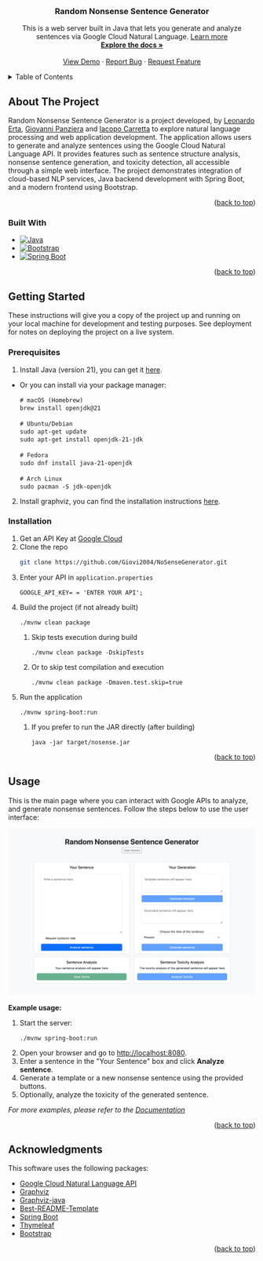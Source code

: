 <a id="readme-top"></a>
<!--
*** Thanks for checking out the Best-README-Template. If you have a suggestion
*** that would make this better, please fork the repo and create a pull request
*** or simply open an issue with the tag "enhancement".
*** Don't forget to give the project a star!
*** Thanks again! Now go create something AMAZING! :D
***
*** Readme created with https://github.com/othneildrew/Best-README-Template
-->

<!-- PROJECT LOGO -->
<br />
<div align="center">
<h3 align="center">Random Nonsense Sentence Generator</h3>

  <p align="center">
    This is a web server built in Java that lets you generate and analyze sentences via Google Cloud Natural Language. <a href="https://cloud.google.com/natural-language/docs/">Learn more</a>
    <br />
    <a href="https://github.com/github_username/repo_name"><strong>Explore the docs »</strong></a>
    <br />
    <br />
    <a href="https://github.com/github_username/repo_name">View Demo</a>
    &middot;
    <a href="https://github.com/github_username/repo_name/issues/new?labels=bug&template=bug-report---.md">Report Bug</a>
    &middot;
    <a href="https://github.com/github_username/repo_name/issues/new?labels=enhancement&template=feature-request---.md">Request Feature</a>
  </p>
</div>



<!-- TABLE OF CONTENTS -->
<details>
  <summary>Table of Contents</summary>
  <ol>
    <li>
      <a href="#about-the-project">About The Project</a>
      <ul>
        <li><a href="#built-with">Built With</a></li>
      </ul>
    </li>
    <li>
      <a href="#getting-started">Getting Started</a>
      <ul>
        <li><a href="#prerequisites">Prerequisites</a></li>
        <li><a href="#installation">Installation</a></li>
      </ul>
    </li>
    <li><a href="#usage">Usage</a></li>
    <li><a href="#license">License</a></li>
    <li><a href="#acknowledgments">Acknowledgments</a></li>
  </ol>
</details>



<!-- ABOUT THE PROJECT -->
## About The Project

Random Nonsense Sentence Generator is a project developed, by [Leonardo Erta](https://github.com/Leo-04-e), [Giovanni Panziera](https://github.com/Giovi2004) and [Iacopo Carretta](https://github.com/itsIaky)  to explore natural language processing and web application development. The application allows users to generate and analyze sentences using the Google Cloud Natural Language API. It provides features such as sentence structure analysis, nonsense sentence generation, and toxicity detection, all accessible through a simple web interface. The project demonstrates integration of cloud-based NLP services, Java backend development with Spring Boot, and a modern frontend using Bootstrap.

<p align="right">(<a href="#readme-top">back to top</a>)</p>



### Built With

* [![Java][Java]][Java-url]
* [![Bootstrap][Bootstrap]][Bootstrap-url]
* [![Spring Boot][Spring-Boot]][Spring-Boot-url]

<p align="right">(<a href="#readme-top">back to top</a>)</p>



<!-- GETTING STARTED -->
## Getting Started

These instructions will give you a copy of the project up and running on your local machine for development and testing purposes. See deployment for notes on deploying the project on a live system.



### Prerequisites

1. Install Java (version 21), you can get it [here](https://www.oracle.com/java/technologies/downloads/#java21).

* Or you can install via your package manager:
 
    ```shell
    # macOS (Homebrew)
    brew install openjdk@21

    # Ubuntu/Debian
    sudo apt-get update
    sudo apt-get install openjdk-21-jdk

    # Fedora
    sudo dnf install java-21-openjdk

    # Arch Linux
    sudo pacman -S jdk-openjdk
    ```

2. Install graphviz, you can find the installation instructions [here](https://graphviz.org/download/).



### Installation

1. Get an API Key at [Google Cloud](https://cloud.google.com/natural-language?hl=en)
2. Clone the repo
   ```sh
   git clone https://github.com/Giovi2004/NoSenseGenerator.git
   ```
3. Enter your API in `application.properties`
   ```properties
   GOOGLE_API_KEY= = 'ENTER YOUR API';
   ```
4. Build the project (if not already built)
    ``` shell
    ./mvnw clean package
    ```
    1. Skip tests execution during build
        ``` shell
        ./mvnw clean package -DskipTests
        ```
    2. Or to skip test compilation and execution
        ``` shell
        ./mvnw clean package -Dmaven.test.skip=true
        ```
5. Run the application
    ``` shell
    ./mvnw spring-boot:run
    ```
    1. If you prefer to run the JAR directly (after building)
        ``` shell
        java -jar target/nosense.jar
        ```

<p align="right">(<a href="#readme-top">back to top</a>)</p>



<!-- USAGE EXAMPLES -->
## Usage

This is the main page where you can interact with Google APIs to analyze, and generate nonsense sentences. Follow the steps below to use the user interface:

![Product Name Screen Shot][index-screenshot]

**Example usage:**

1. Start the server:
    ```shell
    ./mvnw spring-boot:run
    ```
2. Open your browser and go to [http://localhost:8080](http://localhost:8080).
3. Enter a sentence in the "Your Sentence" box and click **Analyze sentence**.
4. Generate a template or a new nonsense sentence using the provided buttons.
5. Optionally, analyze the toxicity of the generated sentence.

_For more examples, please refer to the [Documentation](https://example.com)_

<p align="right">(<a href="#readme-top">back to top</a>)</p>



<!-- ACKNOWLEDGMENTS -->
## Acknowledgments

This software uses the following packages:

* [Google Cloud Natural Language API](https://cloud.google.com/natural-language)
* [Graphviz](https://graphviz.org/)
* [Graphviz-java](https://github.com/nidi3/graphviz-java)
* [Best-README-Template](https://github.com/othneildrew/Best-README-Template)
* [Spring Boot](https://spring.io/projects/spring-boot)
* [Thymeleaf](https://www.thymeleaf.org/)
* [Bootstrap](https://getbootstrap.com/)

<p align="right">(<a href="#readme-top">back to top</a>)</p>



<!-- MARKDOWN LINKS & IMAGES -->
<!-- https://www.markdownguide.org/basic-syntax/#reference-style-links -->
[contributors-shield]: https://img.shields.io/github/contributors/github_username/repo_name.svg?style=for-the-badge
[contributors-url]: https://github.com/github_username/repo_name/graphs/contributors
[forks-shield]: https://img.shields.io/github/forks/github_username/repo_name.svg?style=for-the-badge
[forks-url]: https://github.com/github_username/repo_name/network/members
[stars-shield]: https://img.shields.io/github/stars/github_username/repo_name.svg?style=for-the-badge
[stars-url]: https://github.com/github_username/repo_name/stargazers
[issues-shield]: https://img.shields.io/github/issues/github_username/repo_name.svg?style=for-the-badge
[issues-url]: https://github.com/github_username/repo_name/issues
[license-shield]: https://img.shields.io/github/license/github_username/repo_name.svg?style=for-the-badge
[license-url]: https://github.com/github_username/repo_name/blob/master/LICENSE.txt

[product-screenshot]: images/screenshot.png

[Bootstrap]: https://img.shields.io/badge/Bootstrap-563D7C?style=for-the-badge&logo=bootstrap&logoColor=white
[Bootstrap-url]: https://getbootstrap.com

[Java]: https://img.shields.io/badge/Java-ED8B00?style=for-the-badge&logo=openjdk&logoColor=white
[Java-url]: https://www.oracle.com/java/

[Spring-Boot]: https://img.shields.io/badge/Spring%20Boot-6DB33F?style=for-the-badge&logo=springboot&logoColor=white
[Spring-Boot-url]: https://spring.io/

[index-screenshot]: images/index-screenshot.png
